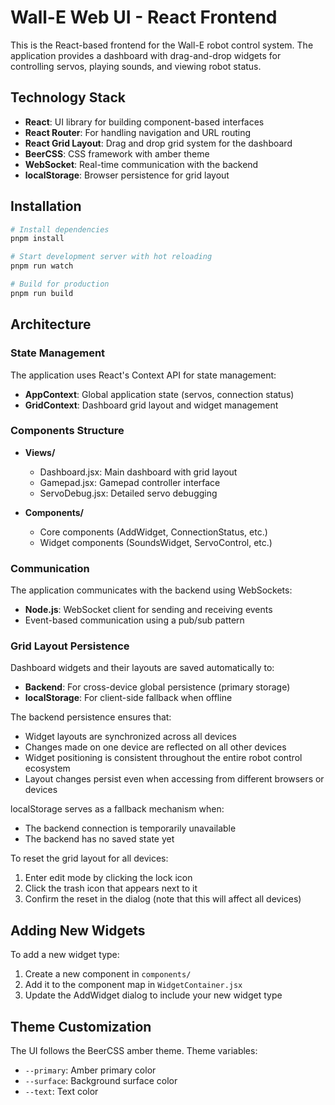 # Wall-E Web UI - React Frontend

This is the React-based frontend for the Wall-E robot control system. The application provides a dashboard with drag-and-drop widgets for controlling servos, playing sounds, and viewing robot status.

## Technology Stack

- **React**: UI library for building component-based interfaces
- **React Router**: For handling navigation and URL routing
- **React Grid Layout**: Drag and drop grid system for the dashboard
- **BeerCSS**: CSS framework with amber theme
- **WebSocket**: Real-time communication with the backend
- **localStorage**: Browser persistence for grid layout

## Installation

```bash
# Install dependencies
pnpm install

# Start development server with hot reloading
pnpm run watch

# Build for production
pnpm run build
```

## Architecture

### State Management

The application uses React's Context API for state management:

- **AppContext**: Global application state (servos, connection status)
- **GridContext**: Dashboard grid layout and widget management

### Components Structure

- **Views/**
  - Dashboard.jsx: Main dashboard with grid layout
  - Gamepad.jsx: Gamepad controller interface
  - ServoDebug.jsx: Detailed servo debugging

- **Components/**
  - Core components (AddWidget, ConnectionStatus, etc.)
  - Widget components (SoundsWidget, ServoControl, etc.)

### Communication

The application communicates with the backend using WebSockets:

- **Node.js**: WebSocket client for sending and receiving events
- Event-based communication using a pub/sub pattern

### Grid Layout Persistence

Dashboard widgets and their layouts are saved automatically to:

- **Backend**: For cross-device global persistence (primary storage)
- **localStorage**: For client-side fallback when offline

The backend persistence ensures that:
- Widget layouts are synchronized across all devices
- Changes made on one device are reflected on all other devices
- Widget positioning is consistent throughout the entire robot control ecosystem
- Layout changes persist even when accessing from different browsers or devices

localStorage serves as a fallback mechanism when:
- The backend connection is temporarily unavailable
- The backend has no saved state yet

To reset the grid layout for all devices:
1. Enter edit mode by clicking the lock icon
2. Click the trash icon that appears next to it
3. Confirm the reset in the dialog (note that this will affect all devices)

## Adding New Widgets

To add a new widget type:

1. Create a new component in `components/`
2. Add it to the component map in `WidgetContainer.jsx`
3. Update the AddWidget dialog to include your new widget type

## Theme Customization

The UI follows the BeerCSS amber theme. Theme variables:

- `--primary`: Amber primary color
- `--surface`: Background surface color
- `--text`: Text color